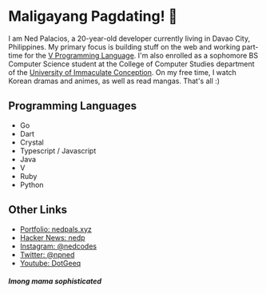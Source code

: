 # Maligayang Pagdating! 👋️

I am Ned Palacios, a 20-year-old developer currently living in Davao City, Philippines. My primary focus is building stuff on the web and working part-time for the [V Programming Language](https://github.com/vlang/v). I'm also enrolled as a sophomore BS Computer Science student at the College of Computer Studies department of the [University of Immaculate Conception](https://uic.edu.ph). On my free time, I watch Korean dramas and animes, as well as read mangas. That's all :)

## Programming Languages
- Go
- Dart
- Crystal
- Typescript / Javascript
- Java
- V
- Ruby
- Python

## Other Links
- [Portfolio: nedpals.xyz](https://nedpals.xyz)
- [Hacker News: nedp](https://news.ycombinator.com/user?id=nedp)
- [Instagram: @nedcodes](https://instagram.com/nedcodes)
- [Twitter: @npned](https://twitter.com/npned)
- [Youtube: DotGeeq](https://www.youtube.com/channel/UCaz-e85woIoiixZNrqR-XvA)

#### *Imong mama sophisticated*
